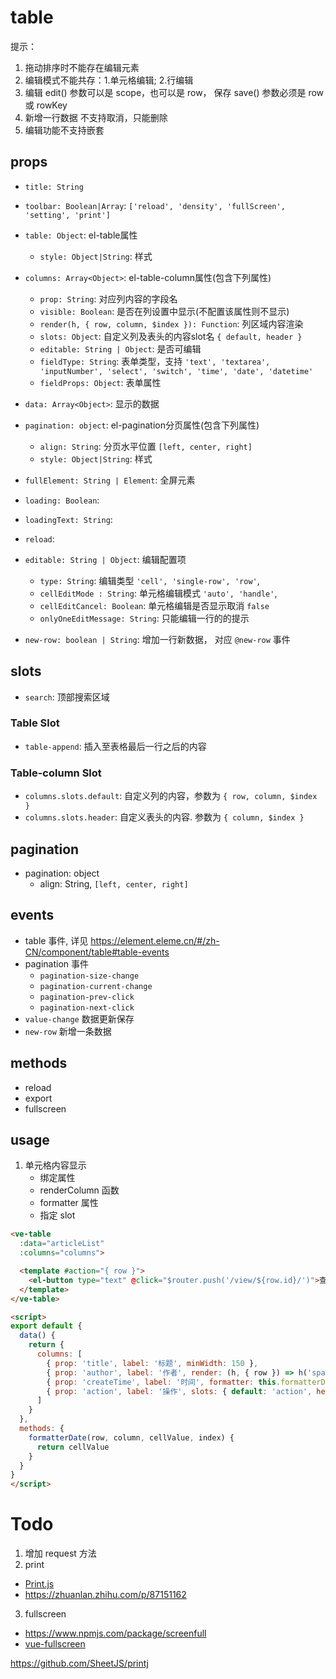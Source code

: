 
# table

提示：
1. 拖动排序时不能存在编辑元素
2. 编辑模式不能共存：1.单元格编辑; 2.行编辑
3. 编辑 edit() 参数可以是 scope，也可以是 row， 保存 save() 参数必须是 row 或 rowKey
4. 新增一行数据 不支持取消，只能删除
5. 编辑功能不支持嵌套


## props
- `title: String`
- `toolbar: Boolean|Array`:  `['reload', 'density', 'fullScreen', 'setting', 'print']`
- `table: Object`: el-table属性
  - `style: Object|String`: 样式
- `columns: Array<Object>`: el-table-column属性(包含下列属性)
  - `prop: String`: 对应列内容的字段名
  - `visible: Boolean`: 是否在列设置中显示(不配置该属性则不显示)
  - `render(h, { row, column, $index }): Function`: 列区域内容渲染
  - `slots: Object`: 自定义列及表头的内容slot名 `{ default, header }`
  - `editable: String | Object`: 是否可编辑
  - `fieldType: String`: 表单类型，支持 `'text', 'textarea', 'inputNumber', 'select', 'switch', 'time', 'date', 'datetime'`
  - `fieldProps: Object`: 表单属性
- `data: Array<Object>`: 显示的数据
- `pagination: object`: el-pagination分页属性(包含下列属性)
  - `align: String`: 分页水平位置 `[left, center, right]`
  - `style: Object|String`: 样式
- `fullElement: String | Element`: 全屏元素
- `loading: Boolean`:
- `loadingText: String`:
- `reload`:

- `editable: String | Object`: 编辑配置项
  - `type: String`: 编辑类型 `'cell', 'single-row', 'row'`,
  - `cellEditMode : String`: 单元格编辑模式 `'auto', 'handle'`,
  - `cellEditCancel: Boolean`: 单元格编辑是否显示取消 `false`
  - `onlyOneEditMessage: String`: 只能编辑一行的的提示

- `new-row: boolean | String`: 增加一行新数据， 对应 `@new-row` 事件


## slots
- `search`: 顶部搜索区域
### Table Slot
- `table-append`: 插入至表格最后一行之后的内容

### Table-column Slot
- `columns.slots.default`: 自定义列的内容，参数为 `{ row, column, $index }`
- `columns.slots.header`: 自定义表头的内容. 参数为 `{ column, $index }`

## pagination
- pagination: object
  - align: String, `[left, center, right]`


## events

- table 事件, 详见 https://element.eleme.cn/#/zh-CN/component/table#table-events
- pagination 事件
  - `pagination-size-change`
  - `pagination-current-change`
  - `pagination-prev-click`
  - `pagination-next-click`
- `value-change` 数据更新保存
- `new-row` 新增一条数据


## methods

- reload
- export
- fullscreen


## usage

1. 单元格内容显示
   - 绑定属性
   - renderColumn 函数
   - formatter 属性
   - 指定 slot

```html
<ve-table
  :data="articleList"
  :columns="columns">

  <template #action="{ row }">
    <el-button type="text" @click="$router.push('/view/${row.id}/')">查看</el-button>
  </template>
</ve-table>

<script>
export default {
  data() {
    return {
      columns: [
        { prop: 'title', label: '标题', minWidth: 150 },
        { prop: 'author', label: '作者', render: (h, { row }) => h('span', row.author?.name) },
        { prop: 'createTime', label: '时间', formatter: this.formatterDate },
        { prop: 'action', label: '操作', slots: { default: 'action', header: 'action-header' } }
      ]
    }
  },
  methods: {
    formatterDate(row, column, cellValue, index) {
      return cellValue
    }
  }
}
</script>
```



# Todo
1. 增加 request 方法
2. print
  - [Print.js](https://github.com/crabbly/Print.js)
  - https://zhuanlan.zhihu.com/p/87151162
3. fullscreen
  - https://www.npmjs.com/package/screenfull
  - [vue-fullscreen](https://github.com/mirari/vue-fullscreen)

https://github.com/SheetJS/printj


